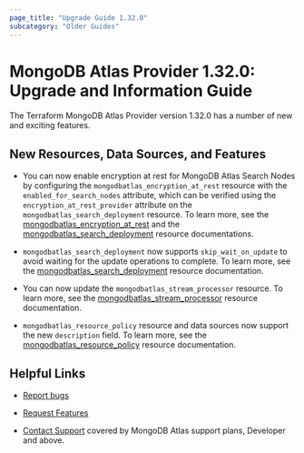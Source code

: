 ```yaml
---
page_title: "Upgrade Guide 1.32.0"
subcategory: "Older Guides"
---
```


# MongoDB Atlas Provider 1.32.0: Upgrade and Information Guide

The Terraform MongoDB Atlas Provider version 1.32.0 has a number of new and exciting features.

## New Resources, Data Sources, and Features

- You can now enable encryption at rest for MongoDB Atlas Search Nodes by configuring the `mongodbatlas_encryption_at_rest` resource with the `enabled_for_search_nodes` attribute, which can be verified using the `encryption_at_rest_provider` attribute on the `mongodbatlas_search_deployment` resource. To learn more, see the [mongodbatlas_encryption_at_rest](https://registry.terraform.io/providers/mongodb/mongodbatlas/latest/docs/resources/encryption_at_rest#enabled_for_search_nodes-1) and the [mongodbatlas_search_deployment](https://registry.terraform.io/providers/mongodb/mongodbatlas/latest/docs/resources/search_deployment#encryption_at_rest_provider-1) resource documentations.

- `mongodbatlas_search_deployment` now supports `skip_wait_on_update` to avoid waiting for the update operations to complete. To learn more, see the [mongodbatlas_search_deployment](https://registry.terraform.io/providers/mongodb/mongodbatlas/latest/docs/resources/search_deployment) resource documentation.

- You can now update the `mongodbatlas_stream_processor` resource. To learn more, see the [mongodbatlas_stream_processor](https://registry.terraform.io/providers/mongodb/mongodbatlas/latest/docs/resources/stream_processor) resource documentation.

- `mongodbatlas_resource_policy` resource and data sources now support the new `description` field. To learn more, see the [mongodbatlas_resource_policy](https://registry.terraform.io/providers/mongodb/mongodbatlas/latest/docs/resources/resource_policy#description-1) resource documentation.

## Helpful Links

* [Report bugs](https://github.com/mongodb/terraform-provider-mongodbatlas/issues)

* [Request Features](https://feedback.mongodb.com/forums/924145-atlas?category_id=370723)

* [Contact Support](https://docs.atlas.mongodb.com/support/) covered by MongoDB Atlas support plans, Developer and above.
